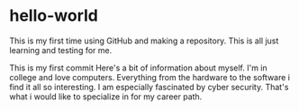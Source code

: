 # hello-world
This is my first time using GitHub and making a repository. This is all just learning and testing for me.

This is my first commit
  Here's a bit of information about myself. I'm in college and love computers. Everything from the hardware to the software i find it all so interesting. I am especially fascinated by cyber security. That's what i would like to specialize in for my career path.
